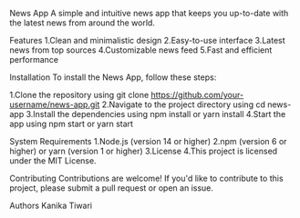 News App
A simple and intuitive news app that keeps you up-to-date with the latest news from around the world.

Features
1.Clean and minimalistic design
2.Easy-to-use interface
3.Latest news from top sources
4.Customizable news feed
5.Fast and efficient performance

Installation
To install the News App, follow these steps:

1.Clone the repository using git clone https://github.com/your-username/news-app.git
2.Navigate to the project directory using cd news-app
3.Install the dependencies using npm install or yarn install
4.Start the app using npm start or yarn start

System Requirements
1.Node.js (version 14 or higher)
2.npm (version 6 or higher) or yarn (version 1 or higher)
3.License
4.This project is licensed under the MIT License.

Contributing
Contributions are welcome! If you'd like to contribute to this project, please submit a pull request or open an issue.

Authors
Kanika Tiwari




